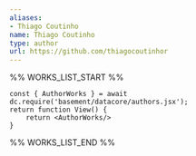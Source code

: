 ```yaml
---
aliases:
- Thiago Coutinho
name: Thiago Coutinho
type: author
url: https://github.com/thiagocoutinhor
---
```



%% WORKS_LIST_START %%

```datacorejsx
const { AuthorWorks } = await dc.require('basement/datacore/authors.jsx');
return function View() {
    return <AuthorWorks/>
}
```
%% WORKS_LIST_END %%